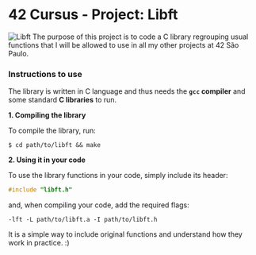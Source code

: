# 42 Cursus - Project: Libft
<img src="https://game.42sp.org.br/static/assets/achievements/libfte.png" alt="Libft">
The purpose of this project is to code a C library regrouping usual functions that I will be allowed to use in all my other projects at 42 São Paulo.

### Instructions to use

The library is written in C language and thus needs the **`gcc` compiler** and some standard **C libraries** to run.

**1. Compiling the library**

To compile the library, run:

```shell
$ cd path/to/libft && make
```

**2. Using it in your code**

To use the library functions in your code, simply include its header:

```C
#include "libft.h"
```

and, when compiling your code, add the required flags:

```shell
-lft -L path/to/libft.a -I path/to/libft.h
```

It is a simple way to include original functions and understand how they work in practice. :)